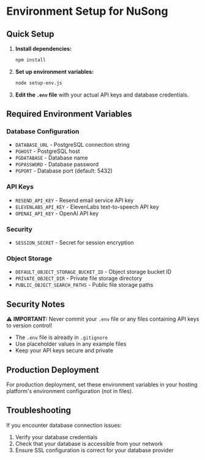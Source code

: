 # Environment Setup for NuSong

## Quick Setup

1. **Install dependencies:**
   ```bash
   npm install
   ```

2. **Set up environment variables:**
   ```bash
   node setup-env.js
   ```

3. **Edit the `.env` file** with your actual API keys and database credentials.

## Required Environment Variables

### Database Configuration
- `DATABASE_URL` - PostgreSQL connection string
- `PGHOST` - PostgreSQL host
- `PGDATABASE` - Database name
- `PGPASSWORD` - Database password
- `PGPORT` - Database port (default: 5432)

### API Keys
- `RESEND_API_KEY` - Resend email service API key
- `ELEVENLABS_API_KEY` - ElevenLabs text-to-speech API key
- `OPENAI_API_KEY` - OpenAI API key

### Security
- `SESSION_SECRET` - Secret for session encryption

### Object Storage
- `DEFAULT_OBJECT_STORAGE_BUCKET_ID` - Object storage bucket ID
- `PRIVATE_OBJECT_DIR` - Private file storage directory
- `PUBLIC_OBJECT_SEARCH_PATHS` - Public file storage paths

## Security Notes

⚠️ **IMPORTANT:** Never commit your `.env` file or any files containing API keys to version control!

- The `.env` file is already in `.gitignore`
- Use placeholder values in any example files
- Keep your API keys secure and private

## Production Deployment

For production deployment, set these environment variables in your hosting platform's environment configuration (not in files).

## Troubleshooting

If you encounter database connection issues:
1. Verify your database credentials
2. Check that your database is accessible from your network
3. Ensure SSL configuration is correct for your database provider
